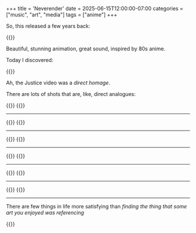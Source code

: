 +++
title = 'Neverender'
date = 2025-06-15T12:00:00-07:00
categories = ["music", "art", "media"]
tags = ["anime"]
+++

So, this released a few years back:

{{<youtube E7FU_mqhFGk>}}

Beautiful, stunning animation, great sound, inspired by 80s anime.

Today I discovered:

{{<youtube XQqqb1jkwlA>}}

Ah, the Justice video was a _direct homage_.

There are lots of shots that are, like, direct analogues:

{{<imgwebp src="dp1.png">}}
{{<imgwebp src="nv1.png">}}

-----

{{<imgwebp src="dp2.png">}}
{{<imgwebp src="nv2.png">}}

-----

{{<imgwebp src="dp3.png">}}
{{<imgwebp src="nv3.png">}}

-----

{{<imgwebp src="dp4.png">}}
{{<imgwebp src="nv4.png">}}

-----

{{<imgwebp src="dp5.png">}}
{{<imgwebp src="nv5.png">}}

-----

{{<imgwebp src="dp6.png">}}
{{<imgwebp src="nv6.png">}}

-----

There are few things in life more satisfying than _finding the thing that some art you enjoyed was referencing_

{{<imgwebp src="pointing.png">}}